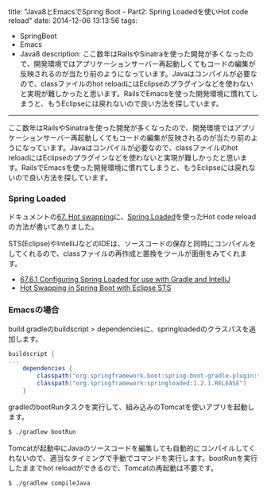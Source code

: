 title: "Java8とEmacsでSpring Boot - Part2: Spring Loadedを使いHot code reload"
date: 2014-12-06 13:13:56
tags:
 - SpringBoot
 - Emacs
 - Java8
description: ここ数年はRailsやSinatraを使った開発が多くなったので、開発環境ではアプリケーションサーバー再起動しくてもコードの編集が反映されるのが当たり前のようになっています。Javaはコンパイルが必要なので、classファイルのhot reloadにはEclipseのプラグインなどを使わないと実現が難しかったと思います。RailsでEmacsを使った開発環境に慣れてしまうと、もうEclipseには戻れないので良い方法を探しています。
---

ここ数年はRailsやSinatraを使った開発が多くなったので、開発環境ではアプリケーションサーバー再起動しくてもコードの編集が反映されるのが当たり前のようになっています。Javaはコンパイルが必要なので、classファイルのhot reloadにはEclipseのプラグインなどを使わないと実現が難しかったと思います。RailsでEmacsを使った開発環境に慣れてしまうと、もうEclipseには戻れないので良い方法を探しています。

<!-- more -->

### Spring Loaded

ドキュメントの[67. Hot swapping](http://docs.spring.io/spring-boot/docs/current/reference/html/howto-hotswapping.html)に、[Spring Loaded](https://github.com/spring-projects/spring-loaded)を使ったHot code reloadの方法が書いてありました。 

STS(Eclipse)やIntelliJなどのIDEは、ソースコードの保存と同時にコンパイルをしてくれるので、classファイルの再作成と置換をツールが面倒をみてくれます。

* [67.6.1 Configuring Spring Loaded for use with Gradle and IntelliJ](http://docs.spring.io/spring-boot/docs/current/reference/html/howto-hotswapping.html#howto-reload-springloaded-gradle-and-intellij)
* [Hot Swapping in Spring Boot with Eclipse STS](http://blog.netgloo.com/2014/05/21/hot-swapping-in-spring-boot-with-eclipse-sts/)


### Emacsの場合

build.gradleのbuildscript > dependenciesに、springloadedのクラスパスを追加します。

``` groovy ~/helloworld/build.gradle
buildscript {
...
    dependencies {
        classpath("org.springframework.boot:spring-boot-gradle-plugin:${springBootVersion}")
        classpath("org.springframework:springloaded:1.2.1.RELEASE")
    }
```

gradleのbootRunタスクを実行して、組み込みのTomcatを使いアプリを起動します。

``` bash
$ ./gradlew bootRun
```

Tomcatが起動中にJavaのソースコードを編集しても自動的にコンパイルしてくれないので、適当なタイミングで手動でコマンドを実行します。bootRunを実行したままでhot reloadができるので、Tomcatの再起動は不要です。

``` bash
$ ./gradlew compileJava
```

